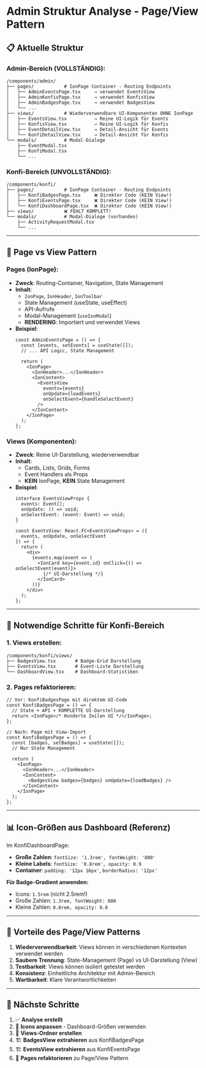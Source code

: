 # Admin Struktur Analyse - Page/View Pattern

## 📋 Aktuelle Struktur

### **Admin-Bereich (VOLLSTÄNDIG)**:
```
/components/admin/
├── pages/           # IonPage Container - Routing Endpoints
│   ├── AdminEventsPage.tsx     → verwendet EventsView
│   ├── AdminKonfisPage.tsx     → verwendet KonfisView  
│   ├── AdminBadgesPage.tsx     → verwendet BadgesView
│   └── ...
├── views/           # Wiederverwendbare UI-Komponenten OHNE IonPage
│   ├── EventsView.tsx          → Reine UI-Logik für Events
│   ├── KonfisView.tsx          → Reine UI-Logik für Konfis
│   ├── EventDetailView.tsx     → Detail-Ansicht für Events
│   └── KonfiDetailView.tsx     → Detail-Ansicht für Konfis
└── modals/          # Modal-Dialoge
    ├── EventModal.tsx
    ├── KonfiModal.tsx
    └── ...
```

### **Konfi-Bereich (UNVOLLSTÄNDIG)**:
```
/components/konfi/
├── pages/           # IonPage Container - Routing Endpoints
│   ├── KonfiBadgesPage.tsx     ❌ Direkter Code (KEIN View!)
│   ├── KonfiEventsPage.tsx     ❌ Direkter Code (KEIN View!)
│   └── KonfiDashboardPage.tsx  ❌ Direkter Code (KEIN View!)
├── views/           ❌ FEHLT KOMPLETT!
└── modals/          # Modal-Dialoge (vorhanden)
    ├── ActivityRequestModal.tsx
    └── ...
```

---

## 🎯 Page vs View Pattern

### **Pages (IonPage)**:
- **Zweck**: Routing-Container, Navigation, State Management
- **Inhalt**: 
  - `IonPage`, `IonHeader`, `IonToolbar`
  - State Management (useState, useEffect)
  - API-Aufrufe
  - Modal-Management (`useIonModal`)
  - **RENDERING**: Importiert und verwendet Views
- **Beispiel**: 
  ```tsx
  const AdminEventsPage = () => {
    const [events, setEvents] = useState([]);
    // ... API Logic, State Management
    
    return (
      <IonPage>
        <IonHeader>...</IonHeader>
        <IonContent>
          <EventsView 
            events={events}
            onUpdate={loadEvents}
            onSelectEvent={handleSelectEvent}
          />
        </IonContent>
      </IonPage>
    );
  };
  ```

### **Views (Komponenten)**:
- **Zweck**: Reine UI-Darstellung, wiederverwendbar
- **Inhalt**:
  - Cards, Lists, Grids, Forms
  - Event Handlers als Props
  - **KEIN** IonPage, **KEIN** State Management
- **Beispiel**:
  ```tsx
  interface EventsViewProps {
    events: Event[];
    onUpdate: () => void;
    onSelectEvent: (event: Event) => void;
  }
  
  const EventsView: React.FC<EventsViewProps> = ({ 
    events, onUpdate, onSelectEvent 
  }) => {
    return (
      <div>
        {events.map(event => (
          <IonCard key={event.id} onClick={() => onSelectEvent(event)}>
            {/* UI-Darstellung */}
          </IonCard>
        ))}
      </div>
    );
  };
  ```

---

## 🔧 Notwendige Schritte für Konfi-Bereich

### **1. Views erstellen**:
```
/components/konfi/views/
├── BadgesView.tsx       # Badge-Grid Darstellung  
├── EventsView.tsx       # Event-Liste Darstellung
└── DashboardView.tsx    # Dashboard-Statistiken
```

### **2. Pages refaktorieren**:
```tsx
// Vor: KonfiBadgesPage mit direktem UI-Code
const KonfiBadgesPage = () => {
  // State + API + KOMPLETTE UI-Darstellung
  return <IonPage>/* Hunderte Zeilen UI */</IonPage>;
};

// Nach: Page mit View-Import
const KonfiBadgesPage = () => {
  const [badges, setBadges] = useState([]);
  // Nur State Management
  
  return (
    <IonPage>
      <IonHeader>...</IonHeader>
      <IonContent>
        <BadgesView badges={badges} onUpdate={loadBadges} />
      </IonContent>
    </IonPage>
  );
};
```

---

## 📊 Icon-Größen aus Dashboard (Referenz)

Im KonfiDashboardPage:
- **Große Zahlen**: `fontSize: '1.3rem', fontWeight: '800'`
- **Kleine Labels**: `fontSize: '0.8rem', opacity: 0.9`
- **Container**: `padding: '12px 16px'`, `borderRadius: '12px'`

**Für Badge-Gradient anwenden:**
- Icons: `1.5rem` (nicht 2.5rem!)
- Große Zahlen: `1.3rem, fontWeight: 800`
- Kleine Zahlen: `0.8rem, opacity: 0.8`

---

## 🎯 Vorteile des Page/View Patterns

1. **Wiederverwendbarkeit**: Views können in verschiedenen Kontexten verwendet werden
2. **Saubere Trennung**: State-Management (Page) vs UI-Darstellung (View)
3. **Testbarkeit**: Views können isoliert getestet werden
4. **Konsistenz**: Einheitliche Architektur mit Admin-Bereich
5. **Wartbarkeit**: Klare Verantwortlichkeiten

---

## 📝 Nächste Schritte

1. ✅ **Analyse erstellt**
2. 🔄 **Icons anpassen** - Dashboard-Größen verwenden
3. 📁 **Views-Ordner erstellen**
4. 🏗️ **BadgesView extrahieren** aus KonfiBadgesPage
5. 🏗️ **EventsView extrahieren** aus KonfiEventsPage
6. 🔄 **Pages refaktorieren** zu Page/View Pattern